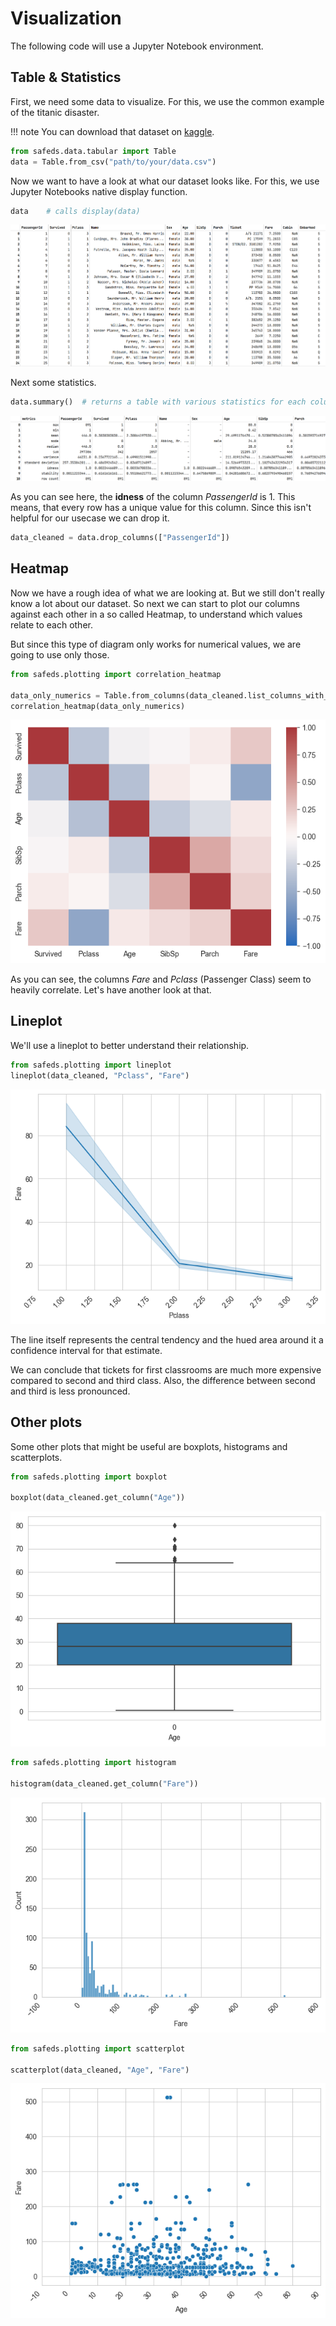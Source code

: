 # Visualization

The following code will use a Jupyter Notebook environment.

## Table & Statistics
First, we need some data to visualize. For this, we use the common example of the titanic disaster.

!!! note
    You can download that dataset on [kaggle](https://www.kaggle.com/c/titanic).

```python
from safeds.data.tabular import Table
data = Table.from_csv("path/to/your/data.csv")
```

Now we want to have a look at what our dataset looks like. For this, we use Jupyter Notebooks native display function.

```python
data    # calls display(data)
```

![Table](./Resources/Table.png)

Next some statistics.

```python
data.summary()  # returns a table with various statistics for each column
```

![Summary](./Resources/Summary.png)

As you can see here, the **idness** of the column _PassengerId_ is 1. This means, that every row has a unique value for
this column. Since this isn't helpful for our usecase we can drop it.

```python
data_cleaned = data.drop_columns(["PassengerId"])
```
## Heatmap
Now we have a rough idea of what we are looking at. But we still don't really know a lot about our dataset.
So next we can start to plot our columns against each other in a so called Heatmap, to understand which values relate to each other.

But since this type of diagram only works for numerical values, we are going to use only those.

```python
from safeds.plotting import correlation_heatmap

data_only_numerics = Table.from_columns(data_cleaned.list_columns_with_numerical_values())
correlation_heatmap(data_only_numerics)
```

![Heatmap](./Resources/Heatmap.png)

As you can see, the columns _Fare_ and _Pclass_ (Passenger Class) seem to heavily correlate. Let's have another look at that.
## Lineplot
We'll use a lineplot to better understand their relationship.

```python
from safeds.plotting import lineplot
lineplot(data_cleaned, "Pclass", "Fare")
```

![Lineplot](./Resources/Lineplot.png)

The line itself represents the central tendency and the hued area around it a confidence interval for that estimate.

We can conclude that tickets for first classrooms are much more expensive compared to second and third class.
Also, the difference between second and third is less pronounced.

## Other plots
Some other plots that might be useful are boxplots, histograms and scatterplots.

```python
from safeds.plotting import boxplot

boxplot(data_cleaned.get_column("Age"))
```

![Boxplot](./Resources/Boxplot.png)

```python
from safeds.plotting import histogram

histogram(data_cleaned.get_column("Fare"))
```
![Histogram](./Resources/Histogram.png)

```python
from safeds.plotting import scatterplot

scatterplot(data_cleaned, "Age", "Fare")
```

![Scatterplot](./Resources/Scatterplot.png)
